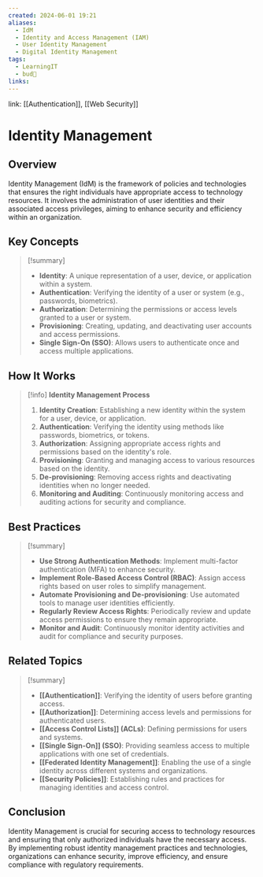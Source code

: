 ```yaml
---
created: 2024-06-01 19:21
aliases:
  - IdM
  - Identity and Access Management (IAM)
  - User Identity Management
  - Digital Identity Management
tags:
  - LearningIT
  - bud🌿
links:
---
```


link: [[Authentication]], [[Web Security]]

# Identity Management

## Overview

Identity Management (IdM) is the framework of policies and technologies that ensures the right individuals have appropriate access to technology resources. It involves the administration of user identities and their associated access privileges, aiming to enhance security and efficiency within an organization.

## Key Concepts

> [!summary]
> 
> - **Identity**: A unique representation of a user, device, or application within a system.
> - **Authentication**: Verifying the identity of a user or system (e.g., passwords, biometrics).
> - **Authorization**: Determining the permissions or access levels granted to a user or system.
> - **Provisioning**: Creating, updating, and deactivating user accounts and access permissions.
> - **Single Sign-On (SSO)**: Allows users to authenticate once and access multiple applications.




## How It Works

> [!info] **Identity Management Process**
> 
> 1. **Identity Creation**: Establishing a new identity within the system for a user, device, or application.
> 2. **Authentication**: Verifying the identity using methods like passwords, biometrics, or tokens.
> 3. **Authorization**: Assigning appropriate access rights and permissions based on the identity's role.
> 4. **Provisioning**: Granting and managing access to various resources based on the identity.
> 5. **De-provisioning**: Removing access rights and deactivating identities when no longer needed.
> 6. **Monitoring and Auditing**: Continuously monitoring access and auditing actions for security and compliance.

## Best Practices

> [!summary]
> 
> - **Use Strong Authentication Methods**: Implement multi-factor authentication (MFA) to enhance security.
> - **Implement Role-Based Access Control (RBAC)**: Assign access rights based on user roles to simplify management.
> - **Automate Provisioning and De-provisioning**: Use automated tools to manage user identities efficiently.
> - **Regularly Review Access Rights**: Periodically review and update access permissions to ensure they remain appropriate.
> - **Monitor and Audit**: Continuously monitor identity activities and audit for compliance and security purposes.

## Related Topics

> [!summary]
> 
> - **[[Authentication]]**: Verifying the identity of users before granting access.
> - **[[Authorization]]**: Determining access levels and permissions for authenticated users.
> - **[[Access Control Lists]] (ACLs)**: Defining permissions for users and systems.
> - **[[Single Sign-On]] (SSO)**: Providing seamless access to multiple applications with one set of credentials.
> - **[[Federated Identity Management]]**: Enabling the use of a single identity across different systems and organizations.
> - **[[Security Policies]]**: Establishing rules and practices for managing identities and access control.

## Conclusion

Identity Management is crucial for securing access to technology resources and ensuring that only authorized individuals have the necessary access. By implementing robust identity management practices and technologies, organizations can enhance security, improve efficiency, and ensure compliance with regulatory requirements.

